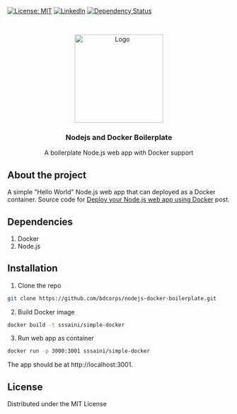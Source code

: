 [![License: MIT](https://img.shields.io/badge/License-MIT-green.svg)](https://opensource.org/licenses/MIT)
[![LinkedIn][linkedin-shield]][linkedin-url]
  <a href="https://david-dm.org/react-boilerplate/react-boilerplate">
    <img src="https://david-dm.org/bdcorps/nodejs-docker-boilerplate.svg" alt="Dependency Status" />
  </a>
<!-- PROJECT LOGO -->
<br />
<p align="center">
  <a href="https://github.com/bdcorps/nodejs-docker-boilerplate">
    <img src="https://dummyimage.com/200x200/e1ff00/000000.png&text=Nodejs+x+Docker" alt="Logo" width="200" height="200">
  </a>

  <h3 align="center">Nodejs and Docker Boilerplate</h3>

  <p align="center">   
A boilerplate Node.js web app with Docker support
    <br />
  </p>
</p>

## About the project
A simple "Hello World" Node.js web app that can deployed as a Docker container. Source code for [Deploy your Node.js web app using Docker](http://sukhpalsaini.io/deploy-your-node-js-web-app-using-docker/) post.

## Dependencies
1. Docker
2. Node.js

## Installation
 
1. Clone the repo
```sh
git clone https://github.com/bdcorps/nodejs-docker-boilerplate.git
```
2. Build Docker image
```sh
docker build -t sssaini/simple-docker
```
3. Run web app as container
```sh
docker run -p 3000:3001 sssaini/simple-docker
```
The app should be at http://localhost:3001.

<!-- LICENSE -->
## License

Distributed under the MIT License

[linkedin-shield]: https://img.shields.io/badge/-LinkedIn-black.svg?style=flat-square&logo=linkedin&colorB=555
[linkedin-url]: https://www.linkedin.com/in/sukhpal-saini/
